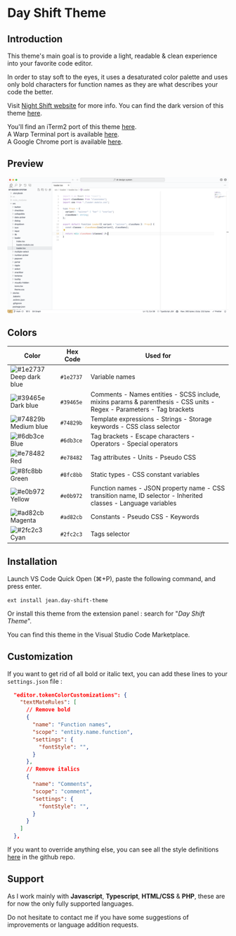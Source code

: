 # Day Shift Theme

## Introduction

This theme's main goal is to provide a light, readable & clean experience into your favorite code editor.

In order to stay soft to the eyes, it uses a desaturated color palette and uses only bold characters for function names as they are what describes your code the better.

Visit [Night Shift website](https://jean-tinland.github.io/night-shift-demo/) for more info. You can find the dark version of this theme [here](https://marketplace.visualstudio.com/items?itemName=jean.desaturated).

You'll find an iTerm2 port of this theme [here](https://github.com/Jean-Tinland/iTerm2-theme-desaturated).\
A Warp Terminal port is available [here](https://github.com/Jean-Tinland/warp-night-shift-theme).\
A Google Chrome port is available [here](https://github.com/Jean-Tinland/chrome-theme-desaturated).

## Preview

![.tsx preview](./assets/preview.png)

## Colors

| Color                                                                   | Hex Code  | Used for                                                                                                              |
| ----------------------------------------------------------------------- | --------- | --------------------------------------------------------------------------------------------------------------------- |
| ![#1e2737](https://placehold.co/15/1e2737/000000?text=.) Deep dark blue | `#1e2737` | Variable names                                                                                                        |
| ![#39465e](https://placehold.co/15/39465e/000000?text=.) Dark blue      | `#39465e` | Comments - Names entities - SCSS include, mixins params & parenthesis - CSS units - Regex - Parameters - Tag brackets |
| ![#74829b](https://placehold.co/15/74829b/000000?text=.) Medium blue    | `#74829b` | Template expressions - Strings - Storage keywords - CSS class selector                                                |
| ![#6db3ce](https://placehold.co/15/6db3ce/000000?text=.) Blue           | `#6db3ce` | Tag brackets - Escape characters - Operators - Special operators                                                      |
| ![#e78482](https://placehold.co/15/e78482/000000?text=.) Red            | `#e78482` | Tag attributes - Units - Pseudo CSS                                                                                   |
| ![#8fc8bb](https://placehold.co/15/8fc8bb/000000?text=.) Green          | `#8fc8bb` | Static types - CSS constant variables                                                                                 |
| ![#e0b972](https://placehold.co/15/e0b972/000000?text=.) Yellow         | `#e0b972` | Function names - JSON property name - CSS transition name, ID selector - Inherited classes - Language variables       |
| ![#ad82cb](https://placehold.co/15/ad82cb/000000?text=.) Magenta        | `#ad82cb` | Constants - Pseudo CSS - Keywords                                                                                     |
| ![#2fc2c3](https://placehold.co/15/2fc2c3/000000?text=.) Cyan           | `#2fc2c3` | Tags selector                                                                                                         |

## Installation

Launch VS Code Quick Open (⌘+P), paste the following command, and press enter.

`ext install jean.day-shift-theme`

Or install this theme from the extension panel : search for "_Day Shift Theme_".

You can find this theme in the Visual Studio Code Marketplace.

## Customization

If you want to get rid of all bold or italic text, you can add these lines to your `settings.json` file :

```json
  "editor.tokenColorCustomizations": {
    "textMateRules": [
      // Remove bold
      {
        "name": "Function names",
        "scope": "entity.name.function",
        "settings": {
          "fontStyle": "",
        }
      },
      // Remove italics
      {
        "name": "Comments",
        "scope": "comment",
        "settings": {
          "fontStyle": "",
        }
      }
    ]
  },
```

If you want to override anything else, you can see all the style definitions [here](https://github.com/Jean-Tinland/vscode-theme-day-shift/blob/main/themes/color-theme.json#L101) in the github repo.

## Support

As I work mainly with **Javascript**, **Typescript**, **HTML/CSS** & **PHP**, these are for now the only fully supported languages.

Do not hesitate to contact me if you have some suggestions of improvements or language addition requests.

